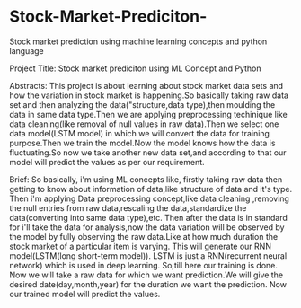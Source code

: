 # Stock-Market-Prediciton-
Stock market prediction using machine learning concepts and python language

Project Title: 
Stock market prediciton using ML Concept and Python 

Abstracts:
This project is about learning about stock market data sets and how the variation in stock market is happening.So basically taking raw data set and then analyzing the data("structure,data type),then moulding the data in same data type.Then we are applying preprocessing techinique like data cleaning(like removal of null values in raw data).Then we select one data model(LSTM model) in which we will convert the data for training purpose.Then we train the model.Now the model knows how the data is fluctuating.So now we take another new data set,and according to that our model will predict the values as per our requirement.



Brief:
So basically,
i'm using ML concepts like,
firstly taking raw data then getting to know about information of data,like structure of data and it's type.
Then i'm applying Data preprocessing concept,like data cleaning ,removing the null entries from raw data,rescaling the data,standardize the data(converting into same data type),etc.
Then after the data is in standard for i'll take the data for analysis,now the data variation will be observed by the model by fully observing the raw data.Like at how much duration the stock market of a particular item is varying.
This will generate our RNN model(LSTM(long short-term model)).
LSTM is just a RNN(recurrent neural network) which is used in deep learning.
So,till here our training is done.
Now we will take a raw data for which we want prediction.We will give the desired date(day,month,year) for the duration we want the prediction.
Now our trained model will predict the values.
